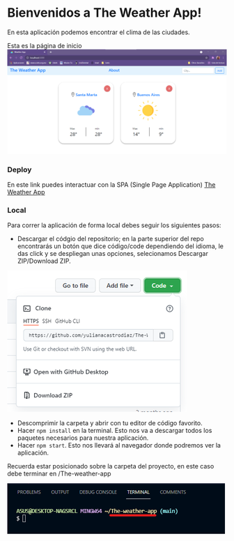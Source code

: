 # Bienvenidos a The Weather App!


En esta aplicación podemos encontrar el clima de las ciudades.

Esta es la página de inicio
![homepage](./img/home.png)

### Deploy
En este link puedes interactuar con la SPA (Single Page Application) [The Weather App]()

### Local
Para correr la aplicación de forma local debes seguir los siguientes pasos:

- Descargar el códgio del repositorio; en la parte superior del repo encontrarás un botón que dice código/code dependiendo del idioma, le das click y se despliegan unas opciones, selecionamos Descargar ZIP/Download ZIP.

![Code](./img/Downloadcode.png)

- Descomprimir la carpeta y abrir con tu editor de código favorito.
- Hacer `npm install` en la terminal. Esto nos va a descargar todos los paquetes necesarios para nuestra aplicación.
- Hacer `npm start`. Esto nos llevará al navegador donde podremos ver la aplicación.

Recuerda estar posicionado sobre la carpeta del proyecto, en este caso debe terminar en /The-weather-app

![carpeta](./img/Carpeta.png)
